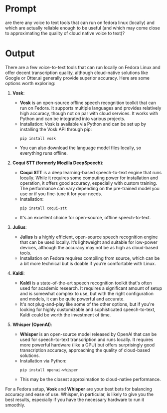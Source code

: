 # Prompt

are there any voice to text tools that can run on fedora linux (locally) and which are actually reliable enough to be useful (and which may come close to approximating the quality of cloud native voice to text)?

# Output

There are a few voice-to-text tools that can run locally on Fedora Linux and offer decent transcription quality, although cloud-native solutions like Google or Otter.ai generally provide superior accuracy. Here are some options worth exploring:

1. **Vosk**:
   - **Vosk** is an open-source offline speech recognition toolkit that can run on Fedora. It supports multiple languages and provides relatively high accuracy, though not on par with cloud services. It works with Python and can be integrated into various projects.
   - Installation: Vosk is available via Python and can be set up by installing the Vosk API through pip:
     ```
     pip install vosk
     ```
   - You can also download the language model files locally, so everything runs offline.

2. **Coqui STT (formerly Mozilla DeepSpeech)**:
   - **Coqui STT** is a deep learning-based speech-to-text engine that runs locally. While it requires some computing power for installation and operation, it offers good accuracy, especially with custom training. The performance can vary depending on the pre-trained model you use or if you fine-tune it for your needs.
   - Installation:
     ```
     pip install coqui-stt
     ```
   - It's an excellent choice for open-source, offline speech-to-text.

3. **Julius**:
   - **Julius** is a highly efficient, open-source speech recognition engine that can be used locally. It’s lightweight and suitable for low-power devices, although the accuracy may not be as high as cloud-based tools.
   - Installation on Fedora requires compiling from source, which can be a bit more technical but is doable if you’re comfortable with Linux.

4. **Kaldi**:
   - **Kaldi** is a state-of-the-art speech recognition toolkit that's often used for academic research. It requires a significant amount of setup and is somewhat complex to use, but with the right configuration and models, it can be quite powerful and accurate.
   - It's not plug-and-play like some of the other options, but if you're looking for highly customizable and sophisticated speech-to-text, Kaldi could be worth the investment of time.

5. **Whisper (OpenAI)**:
   - **Whisper** is an open-source model released by OpenAI that can be used for speech-to-text transcription and runs locally. It requires more powerful hardware (like a GPU) but offers surprisingly good transcription accuracy, approaching the quality of cloud-based solutions.
   - Installation via Python:
     ```
     pip install openai-whisper
     ```
   - This may be the closest approximation to cloud-native performance.

For a Fedora setup, **Vosk** and **Whisper** are your best bets for balancing accuracy and ease of use. Whisper, in particular, is likely to give you the best results, especially if you have the necessary hardware to run it smoothly.